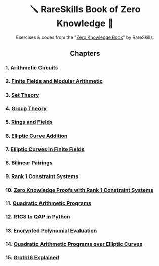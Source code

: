 <h1 align="center">🪛 RareSkills Book of Zero Knowledge 🔩</h1>

<p align="center">Exercises & codes from the "<a href="https://www.rareskills.io/zk-book">Zero Knowledge Book</a>" by RareSkills.</p>

<h2 align="center"> Chapters </h2>

### 1. [Arithmetic Circuits]()
### 2. [Finite Fields and Modular Arithmetic]()
### 3. [Set Theory]()
### 4. [Group Theory]()
### 5. [Rings and Fields]()
### 6. [Elliptic Curve Addition]()
### 7. [Elliptic Curves in Finite Fields]()
### 8. [Bilinear Pairings]()
### 9. [Rank 1 Constraint Systems]()
### 10. [Zero Knowledge Proofs with Rank 1 Constraint Systems]()
### 11. [Quadratic Arithmetic Programs]()
### 12. [R1CS to QAP in Python]()
### 13. [Encrypted Polynomial Evaluation]()
### 14. [Quadratic Arithmetic Programs over Elliptic Curves]()
### 15. [Groth16 Explained]()





